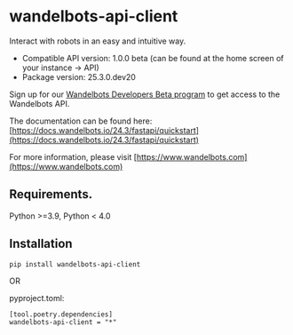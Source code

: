 # wandelbots-api-client
Interact with robots in an easy and intuitive way.

- Compatible API version: 1.0.0 beta (can be found at the home screen of your instance -> API)
- Package version: 25.3.0.dev20

Sign up for our [Wandelbots Developers Beta program](https://www.wandelbots.com/developers-beta) to get access to the Wandelbots API.

The documentation can be found here: [https://docs.wandelbots.io/24.3/fastapi/quickstart](https://docs.wandelbots.io/24.3/fastapi/quickstart)

For more information, please visit [https://www.wandelbots.com](https://www.wandelbots.com)

## Requirements.
Python >=3.9, Python < 4.0

## Installation
```
pip install wandelbots-api-client
```

OR

pyproject.toml:
```
[tool.poetry.dependencies]
wandelbots-api-client = "*"
```


